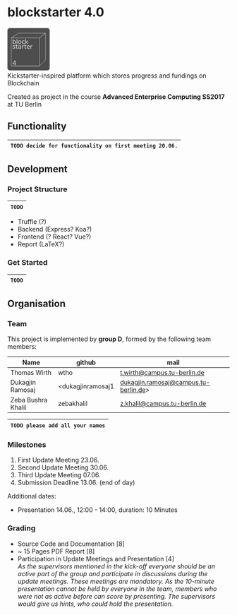 # blockstarter 4.0
![blockstarter-logo](blockstarter-logo-small.png "Blockstarter 4")  
Kickstarter-inspired platform which stores progress and fundings on Blockchain

Created as project in the course **Advanced Enterprise Computing SS2017** at TU Berlin

## Functionality
|`TODO decide for functionality on first meeting 20.06.`
|-----

## Development
### Project Structure
|`TODO`
|-----
* Truffle (?)
* Backend (Express? Koa?)
* Frontend (? React? Vue?)
* Report (LaTeX?)

### Get Started
|`TODO`
|-----
## Organisation

### Team
This project is implemented by **group D**, formed by the following team members:

| Name | github | mail
|------|--------|----
|Thomas Wirth|wtho|<t.wirth@campus.tu-berlin.de>
|Dukagjin Ramosaj|<dukagjinramosaj1|dukagjin.ramosaj@campus.tu-berlin.de>
|Zeba Bushra Khalil|zebakhalil|<z.khalil@campus.tu-berlin.de>

|`TODO please add all your names`
|----

### Milestones
1. First Update Meeting 23.06.
1. Second Update Meeting 30.06.
1. Third Update Meeting 07.06.
1. Submission Deadline 13.06. (end of day)

Additional dates:
* Presentation 14.06., 12:00 - 14:00, duration: 10 Minutes

### Grading
* Source Code and Documentation [8]
* ~ 15 Pages PDF Report [8]
* Participation in Update Meetings and Presentation [4]  
*As the supervisors mentioned in the kick-off everyone should be an active part of the group and participate in discussions during the update meetings. These meetings are mandatory. As the 10-minute presentation cannot be held by everyone in the team, members who were not as active before can score by presenting. The supervisors would give us hints, who could hold the presentation.*

